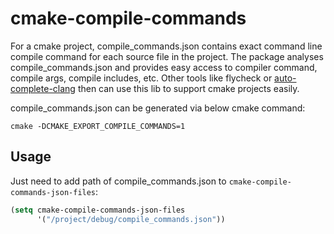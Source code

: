 cmake-compile-commands
======================

For a cmake project, compile\_commands.json contains exact command line
compile command for each source file in the project.  The package
analyses compile_commands.json and provides easy access to compiler
command, compile args, compile includes, etc.  Other tools like
flycheck or [auto-complete-clang](https://github.com/xwl/auto-complete-clang) then can use this lib to support
cmake projects easily.

compile\_commands.json can be generated via below cmake command:

    cmake -DCMAKE_EXPORT_COMPILE_COMMANDS=1

## Usage

Just need to add path of compile_commands.json to `cmake-compile-commands-json-files`:

```lisp
(setq cmake-compile-commands-json-files
      '("/project/debug/compile_commands.json"))
```
